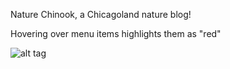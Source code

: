 Nature Chinook, 
a Chicagoland nature blog!

Hovering over menu items highlights them as "red"


![alt tag](http://i.imgur.com/Xf8iasa.png "Screenshot")
